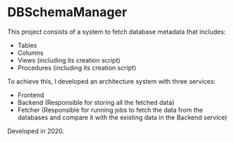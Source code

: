 # DBSchemaManager 

This project consists of a system to fetch database metadata that includes:
- Tables
- Columns
- Views (including its creation script)
- Procedures (including its creation script)

To achieve this, I developed an architecture system with three services:
- Frontend
- Backend (Responsible for storing all the fetched data)
- Fetcher (Responsible for running jobs to fetch the data from the databases and compare it with the existing data in the Backend service)

Developed in 2020.
